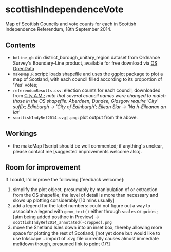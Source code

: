 scottishIndependenceVote
========

Map of Scottish Councils and vote counts for each in Scottish Independence Referendum, 18th September 2014.

## Contents
- `bdline_gb` dir: district_borough_unitary_region dataset from Ordnance Survey's Boundary-Line product, available for free download via [OS OpenData](http://www.ordnancesurvey.co.uk/opendata/viewer/index.html)
- `makeMap.R` script: loads shapefile and uses the [ggplot](http://ggplot2.org/) package to plot a map of Scotland, with each council filled according to its proportion of 'Yes' votes;
- `referendumResults.csv`: election counts for each council, downloaded from [City A.M.](http://www.cityam.com/1411046935/who-won-where-how-scottish-councils-voted-independence-referendum-results-map); _note that several council names were changed to match those in the OS shapefile: Aberdeen, Dundee, Glasgow require 'City' suffix; Edinburgh -> 'City of Edinburgh'; Eilean Siar -> 'Na h-Eileanan an Iar'_
- `scottishIndyRef2014.svg|.png`: plot output from the above.

## Workings
- the makeMap Rscript should be well commented; if anything's unclear, please contact me [suggested improvements welcome also].

## Room for improvement
If I could, I'd improve the following [feedback welcome]:  
1. simplify the plot object, presumably by manipulation of or extraction from the OS shapefile; the level of detail is more than necessary and slows up plotting considerably [10 mins usually]  
2. add a legend for the label numbers: could not figure out a way to associate a legend with `geom_text()` either through `scales` or `guides`; [atm being added posthoc in Preview] -> `scottishIndyRef2014_annotated(-cropped).png`  
3. move the Shetland Isles down into an inset box, thereby allowing more space for plotting the rest of Scotland; [not yet done but would like to use Inkscape .. import of .svg file currently causes almost immediate meltdown though, presumed link to point (1)?]  
